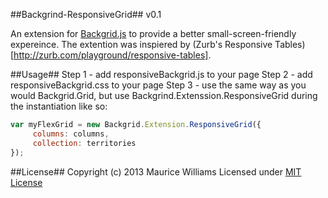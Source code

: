 ##Backgrind-ResponsiveGrid## v0.1

An extension for [Backgrid.js](http://backgridjs.com/) to provide a better small-screen-friendly expereince.
The extention was inspiered by (Zurb's Responsive Tables)[http://zurb.com/playground/responsive-tables].

##Usage##
Step 1 - add responsiveBackgrid.js to your page
Step 2 - add responsiveBackgrid.css to your page
Step 3 - use the same way as you would Backgrid.Grid, but use Backgrind.Extenssion.ResponsiveGrid during the instantiation like so:

```javascript
var myFlexGrid = new Backgrid.Extension.ResponsiveGrid({
     columns: columns,
     collection: territories
});
```

##License##
Copyright (c) 2013 Maurice Williams
Licensed under [MIT License](http://opensource.org/licenses/MIT)